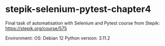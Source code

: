 # stepik-selenium-pytest-chapter4

Final task of automatisation with Selenium and Pytest course from Stepik:
https://stepik.org/course/575

Environment:
    OS: Debian 12
    Python version: 3.11.2
